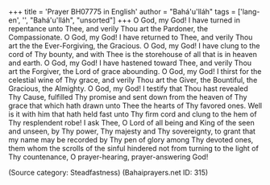 +++
title = 'Prayer BH07775 in English'
author = "Bahá'u'lláh"
tags = ['lang-en', '', "Bahá'u'lláh", "unsorted"]
+++
O God, my God!  I have turned in repentance unto Thee, and verily Thou art the Pardoner, the Compassionate.
O God, my God!  I have returned to Thee, and verily Thou art the the Ever-Forgiving, the Gracious.
O God, my God!  I have clung to the cord of Thy bounty, and with Thee is the storehouse of all that is in heaven and earth.
O God, my God!  I have hastened toward Thee, and verily Thou art the Forgiver, the Lord of grace abounding.
O God, my God!  I thirst for the celestial wine of Thy grace, and verily Thou art the Giver, the Bountiful, the Gracious, the Almighty.
O God, my God!  I testify that Thou hast revealed Thy Cause, fulfilled Thy promise and sent down from the heaven of Thy grace that which hath drawn unto Thee the hearts of Thy favored ones.  Well is it with him that hath held fast unto Thy firm cord and clung to the hem of Thy resplendent robe!
I ask Thee, O Lord of all being and King of the seen and unseen, by Thy power, Thy majesty and Thy sovereignty, to grant that my name may be recorded by Thy pen of glory among Thy devoted ones, them whom the scrolls of the sinful hindered not from turning to the light of Thy countenance, O prayer-hearing, prayer-answering God!

(Source category: Steadfastness)
(Bahaiprayers.net ID: 315)
